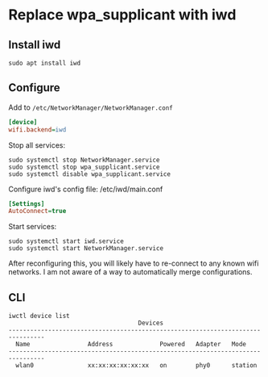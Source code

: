 # Replace wpa_supplicant with iwd

## Install iwd

    sudo apt install iwd

## Configure

Add to `/etc/NetworkManager/NetworkManager.conf`

```ini
[device]
wifi.backend=iwd
```

Stop all services:

    sudo systemctl stop NetworkManager.service
    sudo systemctl stop wpa_supplicant.service
    sudo systemctl disable wpa_supplicant.service

Configure iwd's config file: /etc/iwd/main.conf 

```ini
[Settings]
AutoConnect=true
```

Start services:

    sudo systemctl start iwd.service
    sudo systemctl start NetworkManager.service

After reconfiguring this, you will likely have to re-connect to any known wifi networks. I am not aware of a way to automatically merge configurations. 


## CLI

```
iwctl device list
                                    Devices                                    
--------------------------------------------------------------------------------
  Name                Address             Powered   Adapter   Mode      
--------------------------------------------------------------------------------
  wlan0               xx:xx:xx:xx:xx:xx   on        phy0      station   
```

